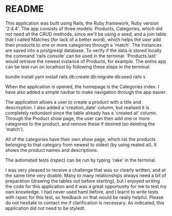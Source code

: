 # README

This application was built using Rails, the Ruby framework, Ruby version '2.4.4'. The app consists of three models: Products, Categories, which did not need all the CRUD methods, since we'll be using a seed, and a join table that I called Matches (for lack of a better word), which helps the user add their products to one or more categories through a 'match'. The instances are saved into a postgresql database. To verify if the data is stored locally the command 'rails console' can be used in the terminal: 'Products.last' would retrieve the newest instance of Products, for example. The entire app can be test-run on localhost by following these steps in the terminal:

bundle install
yarn install
rails db:create db:migrate db:seed
rails s


When the application is opened, the homepage is the Categories index. I have also added a simple navbar to make navigation through the app easier.

The application allows a user to create a product with a title and descricption. I also added a 'creation_date' column, but realised it is completely redundant since the table already has a 'created at' column. Through the Product show page, the user can then add one or more categories to the product, and remove these if desired (so deleting the 'match').

All of the categories have their own show page, which list the products belonging to that category from newest to oldest (by using reated at). It shows the product names and descriptions.

The automated tests (rspec) can be run by typing 'rake' in the terminal.

I was very pleased to receive a challenge that was so clearly written, and at the same time very doable. Many to many relationships always need a bit of preparation (drawing the tables out before starting), but I enjoyed writing the code for this application and it was a great opportunity for me to test my own knowledge. I had never used haml before, and I learnt to write tests with rspec for this test, so feedback on that would be really helpful. Please do not hesitate to contact me if clarification is necessary. As indicated, this application did not need to be styledt.
